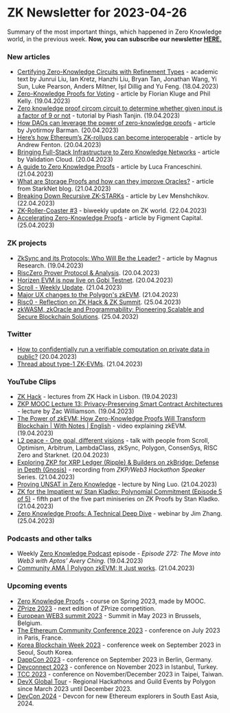 # ZK Newsletter for 2023-04-26
Summary of the most important things, which happened in Zero Knowledge world, in the previous week. **Now, you can subscribe our newsletter [HERE.](https://zknewsletter.com/)**

### New articles 
* [Certifying Zero-Knowledge Circuits with Refinement Types](https://eprint.iacr.org/2023/547) - academic text by Junrui Liu, Ian Kretz, Hanzhi Liu, Bryan Tan, Jonathan Wang, Yi Sun, Luke Pearson, Anders Miltner, Işıl Dillig and Yu Feng. (18.04.2023)
* [Zero-Knowledge Proofs for Voting](https://blog.o1labs.org/zero-knowledge-proofs-for-voting-3c6a6d5d89db) - article by Florian Kluge and Phil Kelly. (19.04.2023)
* [Zero knowledge proof circom circuit to determine whether given input is a factor of 9 or not](https://medium.com/@piash.tanjin/zero-knoweldge-proof-circom-circuit-to-determine-either-given-input-is-factor-of-9-7f465c7acc5c) -  tutorial by Piash Tanjin. (19.04.2023)
* [How DAOs can leverage the power of zero-knowledge proofs](https://daotimes.com/how-zero-knowledge-proofs-can-help-daos/) - article by Jyotirmoy Barman. (20.04.2023)
* [Here’s how Ethereum’s ZK-rollups can become interoperable](https://cointelegraph.com/magazine/ethereums-layer-2-zk-rollups-can-become-interoperable/) - article by Andrew Fenton. (20.04.2023)
* [Bringing Full-Stack Infrastructure to Zero Knowledge Networks](https://validationcloud.medium.com/zkinfrastructure-881b4602f950) - article by Validation Cloud. (20.04.2023)
* [A guide to Zero Knowledge Proofs](https://medium.com/@lucafra92/a-guide-to-zero-knowledge-proofs-f2ff9e5959a8) - article by Luca Franceschini. (21.04.2023)
* [What are Storage Proofs and how can they improve Oracles?](https://www.starknet.io/en/posts/engineering/what-are-storage-proofs-and-how-can-they-improve-oracles) - article from StarkNet blog. (21.04.2023)
* [Breaking Down Recursive ZK-STARKs](https://medium.com/@Nurnberg_Meistersinger/zk-starks-part-one-4f482111b0a) - article by Lev Menshchikov. (22.04.2023)
* [ZK-Roller-Coaster #3](https://taiko.mirror.xyz/tg6eYqbf2qL_QVX9NXhBB4nduOir-3RGkS4M_obYrRI) - biweekly update on ZK world. (22.04.2023)
* [Accelerating Zero-Knowledge Proofs](https://figmentcapital.medium.com/accelerating-zero-knowledge-proofs-cfc806de611b) - article by Figment Capital. (25.04.2023)

### ZK projects
* [ZkSync and its Protocols: Who Will Be the Leader?](https://medium.com/magnuscapital/zksync-and-its-protocols-who-will-be-the-leader-d70e365e774e) - article by Magnus Research. (19.04.2023)
* [RiscZero Prover Protocol & Analysis](https://twitter.com/Ingo_zk/status/1649132088413544455?s=20). (20.04.2023)
* [Horizen EVM is now live on Gobi Testnet](https://twitter.com/horizenglobal/status/1649037504534790146). (20.04.2023)
* [Scroll - Weekly Update](https://twitter.com/Scroll_ZKP/status/1649519726060781570). (21.04.2023)
* [Major UX changes to the Polygon's zkEVM](https://twitter.com/ajaypv4/status/1649295297867120644). (21.04.2023)
* [Risc0 - Reflection on ZK Hack & ZK Summit](https://www.risczero.com/blog/lisbon). (25.04.2023)
* [zkWASM, zkOracle and Programmability: Pioneering Scalable and Secure Blockchain Solutions](https://mirror.xyz/hyperoracleblog.eth/g71SJoKEtkIshh5usUm9_1SOlEiwRYifcF7aEE5hBiI). (25.04.2032)

### Twitter
* [How to confidentially run a verifiable computation on private data in public?](https://twitter.com/emilianobonassi/status/1649099809377378306) (20.04.2023)
* [Thread about type-1 ZK-EVMs](https://twitter.com/finestonematt/status/1649362322849411072). (21.04.2023)

### YouTube Clips
* [ZK Hack](https://www.youtube.com/watch?v=b_NI50sD4Zo&list=PLj80z0cJm8QFGB6AsiAG3EB06L7xr5S1c&index=52) - lectures from ZK Hack in Lisbon. (19.04.2023)
* [ZKP MOOC Lecture 13: Privacy-Preserving Smart Contract Architectures](https://www.youtube.com/watch?v=1o3cl42bs40) - lecture by Zac Williamson. (19.04.2023)
* [The Power of zkEVM: How Zero-Knowledge Proofs Will Transform Blockchain | With Notes | English](https://www.youtube.com/watch?v=E6jul3BVq0M) - video explaining zkEVM. (19.04.2023)
* [L2 peace - One goal, different visions](https://www.youtube.com/watch?v=GnXQiFJlf2w) - talk with people from Scroll, Optimism, Arbitrum, LambdaClass, zkSync, Polygon, ConsenSys, RISC Zero and Starknet. (20.04.2023)
* [Exploring ZKP for XRP Ledger (Ripple) & Builders on zkBridge: Defense in Depth (Gnosis)](https://www.youtube.com/watch?v=Y53CqZwdzs0) - recording from *ZKP/Web3 Hackathon Speaker* Series. (21.04.2023)
* [Proving UNSAT in Zero Knowledge](https://www.youtube.com/watch?v=p3oYJJjR7M0) - lecture by Ning Luo. (21.04.2023)
* [ZK for the Impatient w/ Stan Kladko: Polynomial Commitment (Episode 5 of 5)](https://www.youtube.com/watch?v=iqtjLbaQD-k) - fifth part of the five part miniseries on ZK Proofs by Stan Kladko. (21.04.2023)
* [Zero Knowledge Proofs: A Technical Deep Dive](https://www.youtube.com/watch?v=JOCUTtEeXyk) - webinar by Jim Zhang. (25.04.2023)

### Podcasts and other talks
* Weekly [Zero Knowledge Podcast](https://zeroknowledge.fm/272-2/) episode - *Episode 272: The Move into Web3 with Aptos’ Avery Ching*. (19.04.2023) 
* [Community AMA | Polygon zkEVM: It Just works](https://twitter.com/0xPolygon/status/1649464960274305025). (21.04.2023)

### Upcoming events
* [Zero Knowledge Proofs](https://zk-learning.org/) - course on Spring 2023, made by MOOC.
* [ZPrize 2023](https://www.zprize.io/blog/announcing-zprize-2023) - next edition of ZPrize competition.
* [European WEB3 summit 2023](https://www.web3eurosummit.eu/) - Summit in May 2023 in Brussels, Belgium.
* [The Ethereum Community Conference 2023](https://www.ethcc.io/) - conference on July 2023 in Paris, France.
* [Korea Blockchain Week 2023](https://koreablockchainweek.com/) - conference week on September 2023 in Seoul, South Korea. 
* [DappCon 2023](https://www.dappcon.io/#about) - conference on September 2023 in Berlin, Germany.
* [Devconnect 2023](https://devconnect.org/) - conference on November 2023 in Istanbul, Turkey.
* [TCC 2023](https://tcc.iacr.org/2023/) - conference on November/December 2023 in Taipei, Taiwan.
* [DevX Global Tour](https://polygon.technology/blog/polygon-labs-announces-devx-global-tour) - Regional Hackathons and Guild Events by Polygon since March 2023 until December 2023.
* [DevCon 2024](https://devcon.org/) - Devcon for new Ethereum explorers in South East Asia, 2024.
